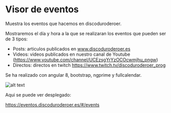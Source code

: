 # Visor de eventos

Muestra los eventos que hacemos en discoduroderoer.

Mostraremos el día y hora a la que se realizaran los eventos que pueden ser de 3 tipos:

  - Posts: articulos publicados en www.discoduroderoer.es
  - Videos: videos publicados en nuestro canal de Youtube (https://www.youtube.com/channel/UCEzsgYrYzOCOcwmjhu_pngw)
  - Directos: directos en twitch https://www.twitch.tv/discoduroderoer_prog

Se ha realizado con angular 8, bootstrap, ngprime y fullcalendar.

![alt text](https://pbs.twimg.com/media/EFei5MNWoAY8Aoe?format=png&name=medium)

Aqui se puede ver desplegado:

https://eventos.discoduroderoer.es/#/events
